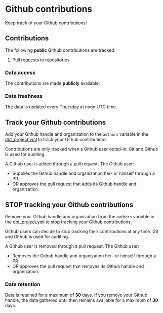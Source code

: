 # Github contributions 

Keep track of your Github contributions!

## Contributions

The following **public** Github contributions are tracked:
1. Pull requests to repositories

### Data access

The contributions are made **publicly** available. 

### Data freshness

The data is updated every Thursday at noon UTC time.

## Track your Github contributions

Add your Github handle and organization to the `authors` variable in the
[dbt_project.yml](./dbt_project.yml) to track your Github contributions.

Contributions are only tracked when a Github user opted-in. Git and Github is
used for auditing.

A Github user is added through a pull request. The Github user:
- Supplies the Github handle and organization her- or himself through a PR
- OR approves the pull request that adds its Github handle and organization.

## **STOP** tracking your Github contributions

Remove your Github handle and organization from the `authors` variable in the
[dbt_project.yml](./dbt_project.yml) to stop tracking your Github contributions.

Github users can decide to stop tracking their contributions at any time. Git
and Github is used for auditing.

A Github user is removed through a pull request. The Github user:
- Removes the Github handle and organization her- or himself through a PR
- OR approves the pull request that removes its Github handle and organization.

### Data retention

Data is retained for a maximum of **30** days. If you remove your Github handle,
the data gathered until then remains available for a maximum of **30** days.

